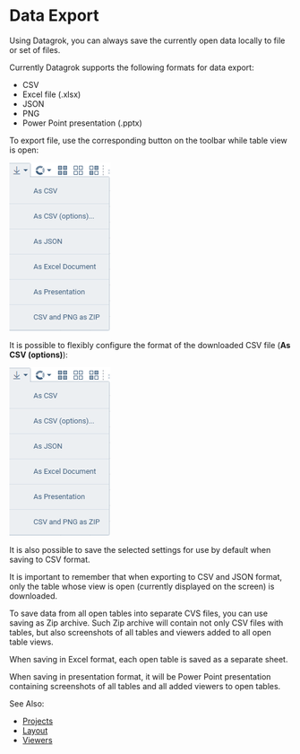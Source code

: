 <!-- TITLE: Data Export -->
<!-- SUBTITLE: -->

# Data Export

Using Datagrok, you can always save the currently open data locally to file or set of files.

Currently Datagrok supports the following formats for data export:

* CSV
* Excel file (.xlsx)
* JSON
* PNG
* Power Point presentation (.pptx)

To export file, use the corresponding button on the toolbar while table view is open:


![Data Export](../uploads/pictures/export.png "Data Export")


It is possible to flexibly configure the format of the downloaded CSV file (**As CSV (options)**): 


![Export CSV](../uploads/pictures/export.png "Export CSV")


It is also possible to save the selected settings for use by default when saving to CSV format.

It is important to remember that when exporting to CSV and JSON format, only the table whose view is open (currently displayed on the screen) is downloaded.

To save data from all open tables into separate CVS files, you can use saving as Zip archive.
Such Zip archive will contain not only CSV files with tables, but also screenshots of all tables and viewers added to all open table views.

When saving in Excel format, each open table is saved as a separate sheet.

When saving in presentation format, it will be Power Point presentation containing screenshots of all tables and all added viewers to open tables. 

See Also:
  * [Projects](../overview/project.md)
  * [Layout](../visualize/view-layout.md)
  * [Viewers](../visualize/viewers.md)

